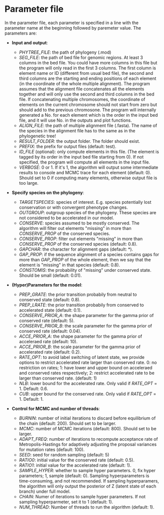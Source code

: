 # Parameter file
In the parameter file, each parameter is specified in a line with the parameter name at the beginning followed by paremeter value. The parameters are: 
* **Input and output**: 
  * *PHYTREE_FILE*: the path of phylogeny (.mod)  
  * *SEG_FILE*: the path of bed file for genomic regions. At least 3 columns in the bed file. You could have more columns in this file but the program will only read in the first 3 columns. The first column is element name or ID (different from usual bed file), the second and third columns are the starting and ending positions of each element (in the coordinate of the whole multiple alignment). The program assumes that the alignment file concatenates all the elements together and will only use the second and third columns in the bed file. If concatenating multiple chromosomes, the coordinate of elements on the current chromosome should not start from zero but should add to the previous chromosone. The program will internally generated a No. for each element which is the order in the input bed file, and it will use No. in the outputs and plot functions.
  * *ALIGN_FILE*: the path of multiple alignment file (.fasta). The name of the species in the alignment file has to the same as in the phylogenetic tree!
  * *RESULT_FOLDER*: the output folder. The folder should exist.
  * *PREFIX*: the prefix for output files (default: test).
  * *ID_FILE* (optional): only compute elements in this file. (The element is tagged by its order in the input bed file starting from 0). If not specified, the program will compute all elements in the input file.  
  * *VERBOSE*: 0 or 1. If it's 1, the algorithm will output some intermediate results to console and MCMC trace for each element (default: 0). Should set to 0 if computing many elements, otherwise output file is too large. 
 
* **Specify species on the phylogeny**:
  * *TARGETSPECIES*: species of interest. E.g. species potentially lost conservation or with convergent phenotype changes.
  * *OUTGROUP*: outgroup species of the phylogeny. These species are not considered to be accelerated in our model. 
  * *CONSERVE*: species assumed to be mostly conserved. The algorithm will filter out elements "missing" in more than *CONSERVE_PROP* of the conserved species. 
  * *CONSERVE_PROP*: filter out elements "missing" in more than *CONSERVE_PROP* of the conserved species (default: 0.8).
  * *GAPCHAR*: the character for alignment gaps (default: *). 
  * *GAP_PROP*: if the sequence alignment of a species contains gaps for more than *GAP_PROP* of the whole element, then we say that the element is "missing" in that species (default: 0.8).   
  * *CONSTOMIS*: the probability of "missing" under conserved state. Should be small (default: 0.01). 

* **(Hyper)Parameters for the model**:
  * *PREP_GRATE*: the prior transition probabily from neutral to conserved state (default: 0.8).
  * *PREP_LRATE*: the prior transition probabily from conserved to accelerated state (default: 0.1).
  * *CONSERVE_PRIOR_A*: the shape parameter for the gamma prior of conserved rate (default: 5).
  * *CONSERVE_PRIOR_B*: the scale parameter for the gamma prior of conserved rate (default: 0.04).
  * *ACCE_PRIOR_A*: the shape parameter for the gamma prior of acceleraed rate (default: 10).
  * *ACCE_PRIOR_B*: the scale parameter for the gamma prior of accelerated rate (default: 0.2).
  * *RATE_OPT*: to avoid label switching of latent state, we provide options to restrict accelerated rate larger than conserved rate. 0: no restriction on rates; 1: have lower and upper bound on acceleraed and conserved rates respectively; 2: restrict accelerated rate to be larger than conserved rate. (default: 1)
  * *NLB*: lower bound for the accelerated rate. Only valid if *RATE_OPT* = 1. Default: 0.6.
  * *CUB*: upper bound for the conserved rate. Only valid if *RATE_OPT* = 1. Default: 1.

* **Control for MCMC and number of threads**: 
  * *BURNIN*: number of initial iterations to discard before equilibrium of the chain (default: 200). Should set to be larger.
  * *MCMC*: number of MCMC iterations (default: 800). Should set to be larger. 
  * *ADAPT_FREQ*: number of iterations to recompute acceptance rate of Metropolis-Hastings for adaptively adjusting the proposal variances for mutation rates (default: 100).
  * *SEED*: seed for random sampling (default: 5)
  * *RATIO0*: initial value for the conserved rate (default: 0.5). 
  * *RATIO1*: initial value for the accelerated rate (default: 1). 
  * *SAMPLE_HYPER*: whether to sample hyper parameters. 0, fix hyper parameters; 1, sample (default: 0). Sampling hyperparameters is time-consuming, and not recommended. If sampling hyperparamers, the algorithm will only output the posterior of Z (latent state of each branch) under full model. 
  * *CHAIN*: Numer of iterations to sample hyper parameters. If not sampling hyperparmeter, set it to 1 (default: 1).
  * *NUM_THREAD*: Number of threads to run the algorithm (default: 1).

